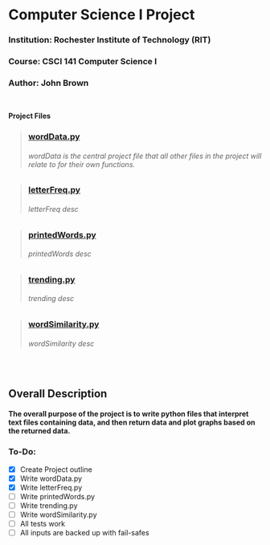 # Computer Science I Project
### Institution: Rochester Institute of Technology (RIT)
### Course: CSCI 141 Computer Science I
### Author: John Brown

<br> 

**Project Files**

> ### [wordData.py](wordData.py)
> ###### wordData is the central project file that all other files in the project will relate to for their own functions.

> ### [letterFreq.py](letterFreq.py) 
> ###### letterFreq desc

> ### [printedWords.py](printedWords.py)
> ###### printedWords desc

> ### [trending.py](trending.py)
> ###### trending desc

> ### [wordSimilarity.py](wordSimilarity.py)
> ###### wordSimilarity desc

<br>

## Overall Description
#### The overall purpose of the project is to write python files that interpret text files containing data, and then return data and plot graphs based on the returned data.

### To-Do:
- [x] Create Project outline
- [x] Write wordData.py
- [x] Write letterFreq.py
- [ ] Write printedWords.py
- [ ] Write trending.py
- [ ] Write wordSimilarity.py
- [ ] All tests work
- [ ] All inputs are backed up with fail-safes